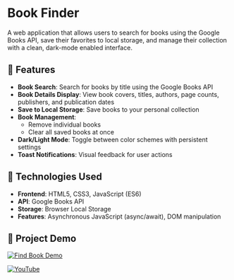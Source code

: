 # Book Finder 

A web application that allows users to search for books using the Google Books API, save their favorites to local storage, and manage their collection with a clean, dark-mode enabled interface.

## 🚀 Features
- **Book Search**: Search for books by title using the Google Books API
- **Book Details Display**: View book covers, titles, authors, page counts, publishers, and publication dates
- **Save to Local Storage**: Save books to your personal collection
- **Book Management**: 
  - Remove individual books
  - Clear all saved books at once
- **Dark/Light Mode**: Toggle between color schemes with persistent settings
- **Toast Notifications**: Visual feedback for user actions
## 🚀 Technologies Used

- **Frontend**: HTML5, CSS3, JavaScript (ES6)
- **API**: Google Books API
- **Storage**: Browser Local Storage
- **Features**: Asynchronous JavaScript (async/await), DOM manipulation

## 🚀 Project Demo
[![Find Book Demo](https://ytcards.demolab.com/?id=rO5tLdgv8qA&title=Find+Book&lang=en&background_color=%230d1117&title_color=%23ffffff&stats_color=%23dedede&max_title_lines=1&width=280&border_radius=8)](https://youtu.be/rO5tLdgv8qA?si=ucVo1LyKY_zOH01f)

[![YouTube](https://img.shields.io/badge/Watch_Full_Video-red?style=flat&logo=youtube)](https://youtu.be/rO5tLdgv8qA?si=ucVo1LyKY_zOH01f)